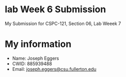 # lab Week 6 Submission 

My Submission for CSPC-121, Section 06, Lab Weeek 7

# My information

* Name: Joseph Eggers
* CWID: 885939488
* Email: joseph.eggers@csu.fullerton.edu


